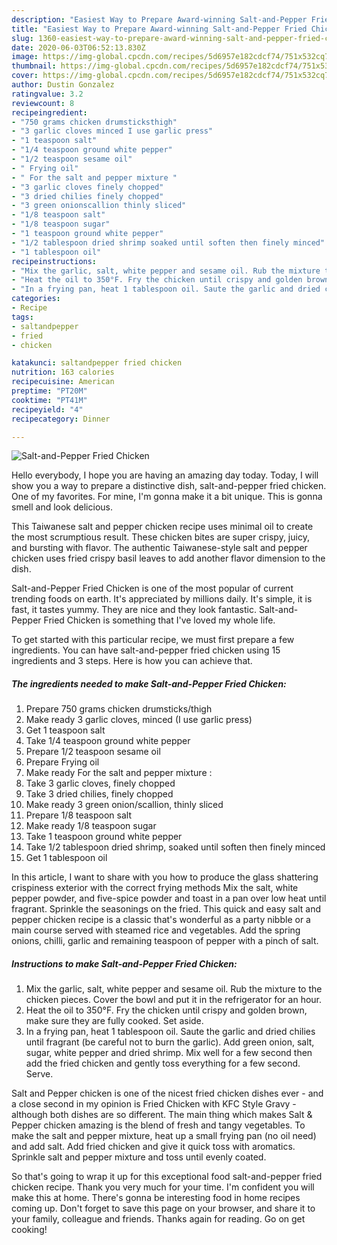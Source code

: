 ```yaml
---
description: "Easiest Way to Prepare Award-winning Salt-and-Pepper Fried Chicken"
title: "Easiest Way to Prepare Award-winning Salt-and-Pepper Fried Chicken"
slug: 1360-easiest-way-to-prepare-award-winning-salt-and-pepper-fried-chicken
date: 2020-06-03T06:52:13.830Z
image: https://img-global.cpcdn.com/recipes/5d6957e182cdcf74/751x532cq70/salt-and-pepper-fried-chicken-recipe-main-photo.jpg
thumbnail: https://img-global.cpcdn.com/recipes/5d6957e182cdcf74/751x532cq70/salt-and-pepper-fried-chicken-recipe-main-photo.jpg
cover: https://img-global.cpcdn.com/recipes/5d6957e182cdcf74/751x532cq70/salt-and-pepper-fried-chicken-recipe-main-photo.jpg
author: Dustin Gonzalez
ratingvalue: 3.2
reviewcount: 8
recipeingredient:
- "750 grams chicken drumsticksthigh"
- "3 garlic cloves minced I use garlic press"
- "1 teaspoon salt"
- "1/4 teaspoon ground white pepper"
- "1/2 teaspoon sesame oil"
- " Frying oil"
- " For the salt and pepper mixture "
- "3 garlic cloves finely chopped"
- "3 dried chilies finely chopped"
- "3 green onionscallion thinly sliced"
- "1/8 teaspoon salt"
- "1/8 teaspoon sugar"
- "1 teaspoon ground white pepper"
- "1/2 tablespoon dried shrimp soaked until soften then finely minced"
- "1 tablespoon oil"
recipeinstructions:
- "Mix the garlic, salt, white pepper and sesame oil. Rub the mixture to the chicken pieces. Cover the bowl and put it in the refrigerator for an hour."
- "Heat the oil to 350°F. Fry the chicken until crispy and golden brown, make sure they are fully cooked. Set aside."
- "In a frying pan, heat 1 tablespoon oil. Saute the garlic and dried chilies until fragrant (be careful not to burn the garlic). Add green onion, salt, sugar, white pepper and dried shrimp. Mix well for a few second then add the fried chicken and gently toss everything for a few second. Serve."
categories:
- Recipe
tags:
- saltandpepper
- fried
- chicken

katakunci: saltandpepper fried chicken 
nutrition: 163 calories
recipecuisine: American
preptime: "PT20M"
cooktime: "PT41M"
recipeyield: "4"
recipecategory: Dinner

---
```



![Salt-and-Pepper Fried Chicken](https://img-global.cpcdn.com/recipes/5d6957e182cdcf74/751x532cq70/salt-and-pepper-fried-chicken-recipe-main-photo.jpg)

Hello everybody, I hope you are having an amazing day today. Today, I will show you a way to prepare a distinctive dish, salt-and-pepper fried chicken. One of my favorites. For mine, I'm gonna make it a bit unique. This is gonna smell and look delicious.

This Taiwanese salt and pepper chicken recipe uses minimal oil to create the most scrumptious result. These chicken bites are super crispy, juicy, and bursting with flavor. The authentic Taiwanese-style salt and pepper chicken uses fried crispy basil leaves to add another flavor dimension to the dish.

Salt-and-Pepper Fried Chicken is one of the most popular of current trending foods on earth. It's appreciated by millions daily. It's simple, it is fast, it tastes yummy. They are nice and they look fantastic. Salt-and-Pepper Fried Chicken is something that I've loved my whole life.


To get started with this particular recipe, we must first prepare a few ingredients. You can have salt-and-pepper fried chicken using 15 ingredients and 3 steps. Here is how you can achieve that.

<!--inarticleads1-->

##### The ingredients needed to make Salt-and-Pepper Fried Chicken:

1. Prepare 750 grams chicken drumsticks/thigh
1. Make ready 3 garlic cloves, minced (I use garlic press)
1. Get 1 teaspoon salt
1. Take 1/4 teaspoon ground white pepper
1. Prepare 1/2 teaspoon sesame oil
1. Prepare  Frying oil
1. Make ready  For the salt and pepper mixture :
1. Take 3 garlic cloves, finely chopped
1. Take 3 dried chilies, finely chopped
1. Make ready 3 green onion/scallion, thinly sliced
1. Prepare 1/8 teaspoon salt
1. Make ready 1/8 teaspoon sugar
1. Take 1 teaspoon ground white pepper
1. Take 1/2 tablespoon dried shrimp, soaked until soften then finely minced
1. Get 1 tablespoon oil


In this article, I want to share with you how to produce the glass shattering crispiness exterior with the correct frying methods Mix the salt, white pepper powder, and five-spice powder and toast in a pan over low heat until fragrant. Sprinkle the seasonings on the fried. This quick and easy salt and pepper chicken recipe is a classic that&#39;s wonderful as a party nibble or a main course served with steamed rice and vegetables. Add the spring onions, chilli, garlic and remaining teaspoon of pepper with a pinch of salt. 

<!--inarticleads2-->

##### Instructions to make Salt-and-Pepper Fried Chicken:

1. Mix the garlic, salt, white pepper and sesame oil. Rub the mixture to the chicken pieces. Cover the bowl and put it in the refrigerator for an hour.
1. Heat the oil to 350°F. Fry the chicken until crispy and golden brown, make sure they are fully cooked. Set aside.
1. In a frying pan, heat 1 tablespoon oil. Saute the garlic and dried chilies until fragrant (be careful not to burn the garlic). Add green onion, salt, sugar, white pepper and dried shrimp. Mix well for a few second then add the fried chicken and gently toss everything for a few second. Serve.


Salt and Pepper chicken is one of the nicest fried chicken dishes ever - and a close second in my opinion is Fried Chicken with KFC Style Gravy - although both dishes are so different. The main thing which makes Salt &amp; Pepper chicken amazing is the blend of fresh and tangy vegetables. To make the salt and pepper mixture, heat up a small frying pan (no oil need) and add salt. Add fried chicken and give it quick toss with aromatics. Sprinkle salt and pepper mixture and toss until evenly coated. 

So that's going to wrap it up for this exceptional food salt-and-pepper fried chicken recipe. Thank you very much for your time. I'm confident you will make this at home. There's gonna be interesting food in home recipes coming up. Don't forget to save this page on your browser, and share it to your family, colleague and friends. Thanks again for reading. Go on get cooking!
